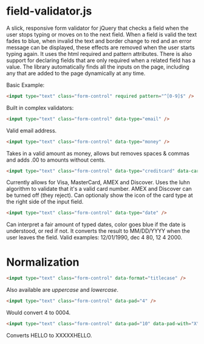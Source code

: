 # field-validator.js
A slick, responsive form validator for jQuery that checks a field when the user stops typing or moves on to the next field. When a field is valid the text fades to blue, when invalid the text and border change to red and an error message can be displayed, these effects are removed when the user starts typing again. It uses the html required and pattern attributes. There is also support for declaring fields that are only required when a related field has a value. The library automatically finds all the inputs on the page, including any that are added to the page dynamically at any time.

Basic Example:
```html
<input type="text" class="form-control" required pattern="^[0-9]$" />
```

Built in complex validators:
```html
<input type="text" class="form-control" data-type="email" />
```
Valid email address.

```html
<input type="text" class="form-control" data-type="money" />
```
Takes in a valid amount as money, allows but removes spaces & commas and adds .00 to amounts without cents.

```html
<input type="text" class="form-control" data-type="creditcard" data-cardicons="on" data-discover="on" data-amex="on" />
```
Currently allows for Visa, MasterCard, AMEX and Discover. Uses the luhn algorithm to validate that it's a valid card number. AMEX and Discover can be turned off (they reject). Can optionaly show the icon of the card type at the right side of the input field.

```html
<input type="text" class="form-control" data-type="date" />
```
Can interpret a fair amount of typed dates, color goes blue if the date is understood, or red if not. It converts the result to MM/DD/YYYY when the user leaves the field. Valid examples: 12/01/1990, dec 4 80, 12 4 2000.

# Normalization

```html
<input type="text" class="form-control" data-format="titlecase" />
```
Also available are *uppercase* and *lowercase*.

```html
<input type="text" class="form-control" data-pad="4" />
```
Would convert 4 to 0004.

```html
<input type="text" class="form-control" data-pad="10" data-pad-with="X" />
```
Converts HELLO to XXXXXHELLO.

